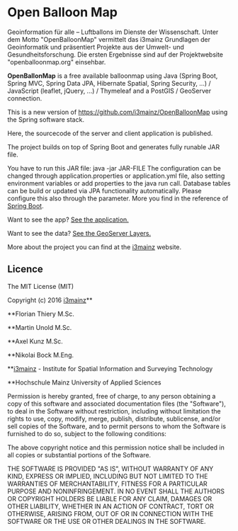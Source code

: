 # Open Balloon Map

Geoinformation für alle – Luftballons im Dienste der Wissenschaft. Unter dem Motto "OpenBalloonMap" vermittelt das i3mainz Grundlagen der Geoinformatik und präsentiert Projekte aus der Umwelt- und Gesundheitsforschung. Die ersten Ergebnisse sind auf der Projektwebsite "openballoonmap.org" einsehbar.

**OpenBallonMap** is a free available balloonmap using Java (Spring Boot, Spring MVC, Spring Data JPA, Hibernate Spatial, Spring Security, ...) / JavaScript (leaflet, jQuery, ...) / Thymeleaf and a PostGIS / GeoServer connection.

This is a new version of https://github.com/i3mainz/OpenBalloonMap using the Spring software stack.

Here, the sourcecode of the server and client application is published.

The project builds on top of Spring Boot and generates fully runable JAR file.  

You have to run this JAR file:
java -jar JAR-FILE 
The configuration can be changed through application.properties or application.yml file, also setting environment variables or add properties to the java run call. Database tables can be build or updated via JPA functionality automatically. Please configure this also through the parameter. More you find in the reference of [Spring Boot](https://projects.spring.io/spring-boot/). 

Want to see the app? [See the application.](http://openballoonmap.org)

Want to see the data? [See the GeoServer Layers.](http://openballoonmap.org/geoserver/web/?wicket%3AbookmarkablePage=%3Aorg.geoserver.web.demo.MapPreviewPage)

More about the project you can find at the [i3mainz](http://i3mainz.hs-mainz.de/en/projekte/openballoonmap) website.

## Licence

The MIT License (MIT)

Copyright (c) 2016 [i3mainz](http://i3mainz.hs-mainz.de/en/institute)**

**Florian Thiery M.Sc.

**Martin Unold M.Sc.

**Axel Kunz M.Sc.

**Nikolai Bock M.Eng.

**[i3mainz](http://i3mainz.hs-mainz.de/en/institute) - Institute for Spatial Information and Surveying Technology

**Hochschule Mainz University of Applied Sciences

Permission is hereby granted, free of charge, to any person obtaining a copy
of this software and associated documentation files (the "Software"), to deal
in the Software without restriction, including without limitation the rights
to use, copy, modify, merge, publish, distribute, sublicense, and/or sell
copies of the Software, and to permit persons to whom the Software is
furnished to do so, subject to the following conditions:

The above copyright notice and this permission notice shall be included in all
copies or substantial portions of the Software.

THE SOFTWARE IS PROVIDED "AS IS", WITHOUT WARRANTY OF ANY KIND, EXPRESS OR
IMPLIED, INCLUDING BUT NOT LIMITED TO THE WARRANTIES OF MERCHANTABILITY,
FITNESS FOR A PARTICULAR PURPOSE AND NONINFRINGEMENT. IN NO EVENT SHALL THE
AUTHORS OR COPYRIGHT HOLDERS BE LIABLE FOR ANY CLAIM, DAMAGES OR OTHER
LIABILITY, WHETHER IN AN ACTION OF CONTRACT, TORT OR OTHERWISE, ARISING FROM,
OUT OF OR IN CONNECTION WITH THE SOFTWARE OR THE USE OR OTHER DEALINGS IN THE
SOFTWARE.
